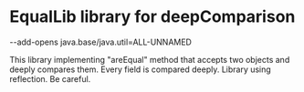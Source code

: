 # EqualLib library for deepComparison

--add-opens java.base/java.util=ALL-UNNAMED

This library implementing "areEqual" method that accepts two objects and deeply compares them. Every field is compared deeply. Library using reflection. Be careful.
